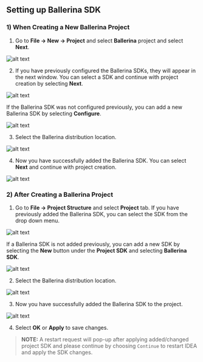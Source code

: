 ## Setting up Ballerina SDK

### 1) When Creating a New Ballerina Project

1) Go to **File -> New -> Project** and select **Ballerina** project and select **Next**.

![alt text](images/Figure-1-1.png)

2) If you have previously configured the Ballerina SDKs, they will appear in the next window. You can select a SDK and continue with project creation by selecting **Next**.

![alt text](images/Figure-1-2.png)

If the Ballerina SDK was not configured previously, you can add a new Ballerina SDK by selecting **Configure**.

![alt text](images/Figure-1-2-2.png)

3) Select the Ballerina distribution location.

![alt text](images/Figure-1-3.png)

4) Now you have successfully added the Ballerina SDK. You can select **Next** and continue with project creation.

![alt text](images/Figure-1-2.png)

### 2) After Creating a Ballerina Project

1) Go to **File -> Project Structure** and select **Project** tab. If you have previously added the Ballerina SDK, you can select the SDK from the drop down menu.

![alt text](images/Figure-2-1-1.png)

If a Ballerina SDK is not added previously, you can add a new SDK by selecting the **New** button under the **Project SDK** and selecting **Ballerina SDK**.

![alt text](images/Figure-2-1-2.png)

2) Select the Ballerina distribution location.

![alt text](images/Figure-2-2.png)

3) Now you have successfully added the Ballerina SDK to the project.

![alt text](images/Figure-2-3.png)

4) Select **OK** or **Apply** to save changes.

  >**NOTE:** A restart request will pop-up after applying added/changed project SDK and please continue by choosing 
  `Continue` to restart IDEA and apply the SDK changes.
